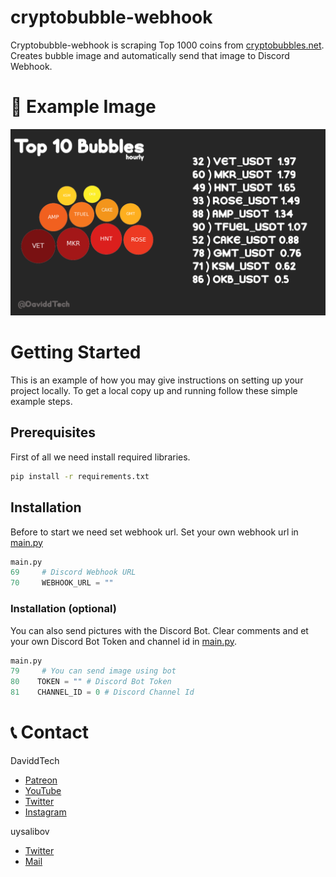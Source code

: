 # cryptobubble-webhook

Cryptobubble-webhook is scraping Top 1000 coins from [cryptobubbles.net](cryptobubbles.net). Creates bubble image and automatically send that image to Discord Webhook.

# 📌 Example Image
![Example Image](EXAMPLE.png)

# Getting Started

This is an example of how you may give instructions on setting up your project locally. To get a local copy up and running follow these simple example steps.

## Prerequisites

First of all we need install required libraries.
```sh
pip install -r requirements.txt
```

## Installation

Before to start we need set webhook url. Set your own webhook url in [main.py](https://github.com/uysalibov/cryptobubble-webhook/blob/main/main.py#L70)

```py
main.py
69     # Discord Webhook URL
70     WEBHOOK_URL = ""
```

### Installation (optional)

You can also send pictures with the Discord Bot. Clear comments and et your own Discord Bot Token and channel id in [main.py](https://github.com/uysalibov/cryptobubble-webhook/blob/main/main.py#L80).

```py
main.py
79     # You can send image using bot 
80    TOKEN = "" # Discord Bot Token
81    CHANNEL_ID = 0 # Discord Channel Id
```


# 📞 Contact
DaviddTech
+ [Patreon](https://www.patreon.com/daviddtech)
+ [YouTube](https://www.youtube.com/c/DaveASargent)
+ [Twitter](https://twitter.com/davidddottech)
+ [Instagram](https://www.instagram.com/DaviddTech/)

uysalibov
+ [Twitter](https://twitter.com/uysalibov)
+ [Mail](mailto:uysalibov@gmail.com)